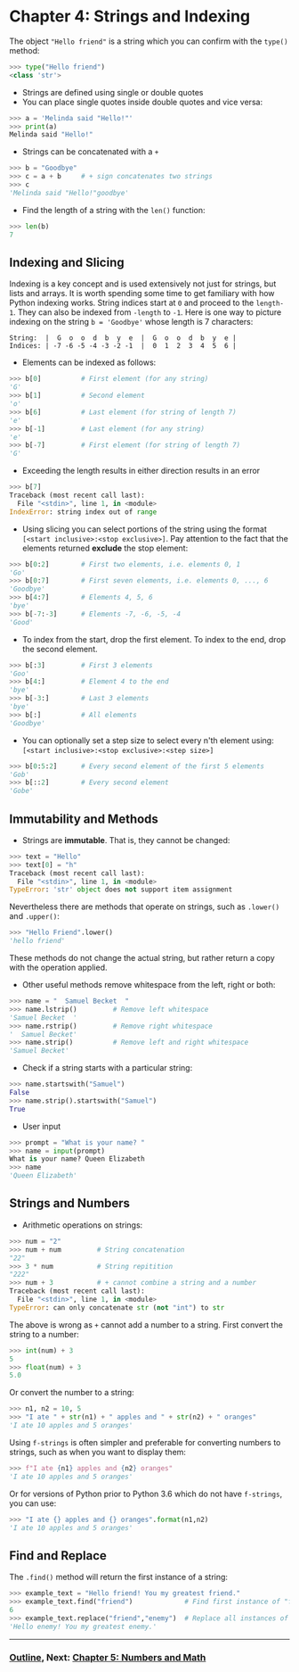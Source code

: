 # Chapter 4: Strings and Indexing

The object `"Hello friend"` is a string which you can confirm with the `type()` method:

```python 
>>> type("Hello friend")
<class 'str'>
```

* Strings are defined using single or double quotes
* You can place single quotes inside double quotes and vice versa:
```python
>>> a = 'Melinda said "Hello!"'
>>> print(a)
Melinda said "Hello!"
```
* Strings can be concatenated with a `+`
```python
>>> b = "Goodbye"
>>> c = a + b     # + sign concatenates two strings
>>> c
'Melinda said "Hello!"goodbye'
```
* Find the length of a string with the `len()` function:
```python
>>> len(b)
7
```
## Indexing and Slicing
Indexing is a key concept and is used extensively not just for strings, but lists and arrays.  It is worth spending some time to get familiary with how Python indexing works.  String indices start at `0` and proceed to the `length-1`. They can also be indexed from `-length` to `-1`.  Here is one way to picture indexing on the string `b = 'Goodbye'` whose length is 7 characters:
```
String:  |  G  o  o  d  b  y  e  |  G  o  o  d  b  y  e |
Indices: | -7 -6 -5 -4 -3 -2 -1  |  0  1  2  3  4  5  6 |
```
* Elements can be indexed as follows:
```python
>>> b[0]          # First element (for any string)
'G'
>>> b[1]          # Second element
'o'
>>> b[6]          # Last element (for string of length 7)
'e'
>>> b[-1]         # Last element (for any string)
'e'
>>> b[-7]         # First element (for string of length 7)
'G'
```
* Exceeding the length results in either direction results in an error
```python
>>> b[7]
Traceback (most recent call last):
  File "<stdin>", line 1, in <module>
IndexError: string index out of range
```
* Using slicing you can select portions of the string using the format `[<start inclusive>:<stop exclusive>]`.  Pay attention to the fact that the elements returned **exclude** the stop element:
```python
>>> b[0:2]        # First two elements, i.e. elements 0, 1
'Go'
>>> b[0:7]        # First seven elements, i.e. elements 0, ..., 6
'Goodbye'
>>> b[4:7]        # Elements 4, 5, 6
'bye'
>>> b[-7:-3]      # Elements -7, -6, -5, -4
'Good'
```
* To index from the start, drop the first element. To index to the end, drop the second element.
```python
>>> b[:3]         # First 3 elements
'Goo'
>>> b[4:]         # Element 4 to the end
'bye'
>>> b[-3:]        # Last 3 elements
'bye'
>>> b[:]          # All elements
'Goodbye'
```
* You can optionally set a step size to select every n'th element using: `[<start inclusive>:<stop exclusive>:<step size>]`
```python
>>> b[0:5:2]      # Every second element of the first 5 elements
'Gob'
>>> b[::2]        # Every second element
'Gobe'
```
## Immutability and Methods
* Strings are **immutable**. That is, they cannot be changed:
```python
>>> text = "Hello"
>>> text[0] = "h"
Traceback (most recent call last):
  File "<stdin>", line 1, in <module>
TypeError: 'str' object does not support item assignment
```
Nevertheless there are methods that operate on strings, such as `.lower()` and `.upper()`: 
```python
>>> "Hello Friend".lower()
'hello friend'
```
These methods do not change the actual string, but rather return a copy with the operation applied.
* Other useful methods remove whitespace from the left, right or both:
```python
>>> name = "  Samuel Becket  "
>>> name.lstrip()         # Remove left whitespace
'Samuel Becket  '
>>> name.rstrip()         # Remove right whitespace
'  Samuel Becket'
>>> name.strip()          # Remove left and right whitespace
'Samuel Becket'
```
* Check if a string starts with a particular string:
```python
>>> name.startswith("Samuel")
False
>>> name.strip().startswith("Samuel")
True
```
* User input
```python
>>> prompt = "What is your name? "
>>> name = input(prompt)
What is your name? Queen Elizabeth
>>> name
'Queen Elizabeth'
```

## Strings and Numbers
* Arithmetic operations on strings:
```python
>>> num = "2"
>>> num + num         # String concatenation
"22"
>>> 3 * num           # String repitition
"222"
>>> num + 3           # + cannot combine a string and a number
Traceback (most recent call last):
  File "<stdin>", line 1, in <module>
TypeError: can only concatenate str (not "int") to str
```
The above is wrong as `+` cannot add a number to a string.  First convert the string to a number:
```python
>>> int(num) + 3
5
>>> float(num) + 3
5.0
```
Or convert the number to a string:
```python
>>> n1, n2 = 10, 5
>>> "I ate " + str(n1) + " apples and " + str(n2) + " oranges" 
'I ate 10 apples and 5 oranges'
```
Using `f-strings` is often simpler and preferable for converting numbers to strings, such as when you want to display them:
```python
>>> f"I ate {n1} apples and {n2} oranges"
'I ate 10 apples and 5 oranges'
```
Or for versions of Python prior to Python 3.6 which do not have `f-strings`, you can use:
```python
>>> "I ate {} apples and {} oranges".format(n1,n2)
'I ate 10 apples and 5 oranges'
```
## Find and Replace
The `.find()` method will return the first instance of a string:
```python
>>> example_text = "Hello friend! You my greatest friend."
>>> example_text.find("friend")             # Find first instance of "friend"
6
>>> example_text.replace("friend","enemy")  # Replace all instances of "friend" with "enemy"
'Hello enemy! You my greatest enemy.'
```

___
### [Outline](../README.md), Next: [Chapter 5: Numbers and Math](Chapter_05_Numbers_and_Math.md)

